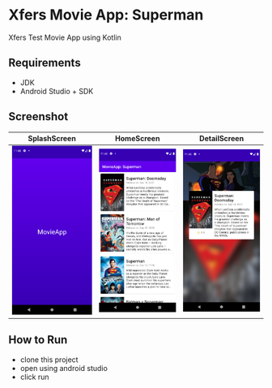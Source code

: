 # Xfers Movie App: Superman

Xfers Test Movie App using Kotlin

## Requirements
- JDK
- Android Studio + SDK

## Screenshot

| SplashScreen | HomeScreen | DetailScreen |
|---|---|---|
|![alt SplashScreen](./screenshot/Screenshot_1617511712.png) |![alt HomeScreen](./screenshot/Screenshot_1617511715.png) | ![alt DetailSCreen](./screenshot/Screenshot_1617511719.png) |

## How to Run

- clone this project
- open using android studio
- click run

